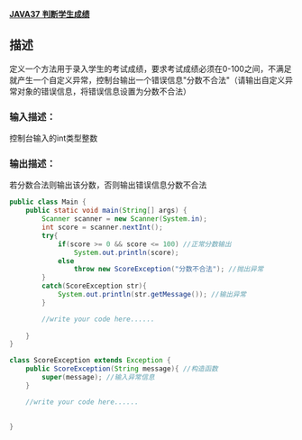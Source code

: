 [ **JAVA37** **判断学生成绩** ](https://www.nowcoder.com/practice/a35cbafbec10449f8a576e822430a3ab?tpId=220&tqId=2134590&ru=/exam/oj&qru=/ta/primary-grammar-java/question-ranking&sourceUrl=%2Fexam%2Foj%3Fpage%3D1%26tab%3D%25E8%25AF%25AD%25E6%25B3%2595%25E7%25AF%2587%26topicId%3D220)

## 描述

定义一个方法用于录入学生的考试成绩，要求考试成绩必须在0-100之间，不满足就产生一个自定义异常，控制台输出一个错误信息"分数不合法"（请输出自定义异常对象的错误信息，将错误信息设置为分数不合法）

### 输入描述：

控制台输入的int类型整数

### 输出描述：

若分数合法则输出该分数，否则输出错误信息分数不合法



```java
public class Main {
    public static void main(String[] args) {
        Scanner scanner = new Scanner(System.in);
        int score = scanner.nextInt();
        try{
            if(score >= 0 && score <= 100) //正常分数输出
                System.out.println(score);
            else
                throw new ScoreException("分数不合法"); //抛出异常
        }
        catch(ScoreException str){
            System.out.println(str.getMessage()); //输出异常
        }

        //write your code here......
        
    }
}

class ScoreException extends Exception {
    public ScoreException(String message){ //构造函数
        super(message); //输入异常信息
    }

    //write your code here......
    

}
```

